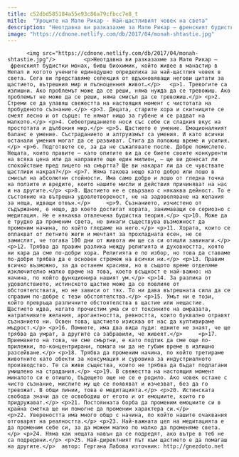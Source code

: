 ```yaml
---
title: c52dbd585184a55e93c86a79cfbcc7e8_t
mitle:  "Уроците на Матю Рикар - Най-щастливият човек на света"
description: "Неотдавна ви разказахме за Матю Рикар – френският будистки монах, бивш биохимик, който живее в манастир в Непал и когото учените единодушно определиха за най-щастлия човек в света. Сега ви представяме селекция от вдъхновяващи негови цитати за щастието, вътрешния мир и пълноценния живот… 1. Тревогите са излишни. Ако проблемът може да се реши, няма нужда да …"
image: "https://cdnone.netlify.com/db/2017/04/monah-shtastie.jpg"
---
```


          <img src="https://cdnone.netlify.com/db/2017/04/monah-shtastie.jpg"/>         <p>Неотдавна ви разказахме за Матю Рикар – френският будистки монах, бивш биохимик, който живее в манастир в Непал и когото учените единодушно определиха за най-щастлия човек в света. Сега ви представяме селекция от вдъхновяващи негови цитати за щастието, вътрешния мир и пълноценния живот…</p>   <p>1. Тревогите са излишни. Ако проблемът може да се реши, няма нужда да се тревожиш. Ако проблемът не може да се реши, няма смисъл да се тревожиш.</p> <p>2. Стреми се да улавяш свежестта на настоящия момент с чистотата на пробуденото съзнание.</p> <p>3. Децата, старите хора и скитниците се смеят лесно и от сърце: те нямат нищо за губене и се радват на малкото.</p> <p>4. Себеотрицанието носи със себе си сладкия вкус на простотата и дълбокия мир.</p> <p>5. Щастието е умение. Емоционалният баланс е умение. Състраданието и алтруизмът са умения. И като всички останали умения могат да се развиват. Стига да положиш време и усилия.</p> <p>6. Подгответе се, за да не съжалявате после. Добре помислете. Нещата, които правите – като опитите ви да се биете своите конкуренти на всяка цена или да направите още един милион, – ще ви донесат ли спокойствие пред лицето на смъртта? Ще ви накарат ли да се чувствате щастливи накрая?</p> <p>7. Няма такова нещо като добро или лошо в смисъл на абсолютни стойности. Има само добро и лошо от гледна точка на ползите и вредите, които нашите мисли и действия причиняват на нас и на другите.</p> <p>8. Щастието не е свързано с някаква дейност. То е състояние на вътрешна удовлетвореност, не на задоволяване на желания за неща, идващи отвън.</p>     <p>9. Съзнанието, изчистено от съдържание, е нещо, до което достигат хората, занимаващи се сериозно с медитация. Не е някаква отвлечена будистка теория.</p> <p>10. Може да е трудно да променим света, но винаги съществува възможност да променим начина, по който гледаме на него.</p> <p>11. Хората, които се оплакват от летните жеги и мечтаят за прохладната есен, не се замислят, че тогава 100 дни от живота им ще са си отишли завинаги.</p> <p>12. Трябва да правим разлика между религията и духовността, която ни кара да сме по-добри хора. Религията е по избор, но това да ставаме по-добри трябва да е основен стремеж на всички ни.</p> <p>13. Правим всичко възможно, за да останем красиви, но в същото време отделяме изключително малко време на това, което всъщност е най-важно: на начина, по който функционира нашият ум.</p> <p>14. За разлика от удоволствието, истинското щастие може да се повлияе от обстоятелствата, но не зависи от тях. То ни дава вътрешната сила да се справим по-добре с тези обстоятелства.</p> <p>15. Умът ни е този, който превръща различните обстоятелства в щастие или нещастие. Щастието идва, когато прочистим ума си от токсините на омразата, натрапчивите желания, арогантността, ревността, които буквално отравят съзнанието ни. Освен това, щастието изисква от нас да култивираме мъдрост.</p> <p>16. Помнете, има два вида луди: едните не знаят, че ще трябва да умрат, а другите са забравили, че живеят.</p>     <p>17. Приемането на това, че сме смъртни, е като подтик да сме още по-прилежни, по-концентрирани, помага ни да не губим време в излишно разсейване.</p> <p>18. Трябва да променим начина, по който третираме животните като обекти за консумация и суровина за индустриалното производство. Те са живи същества, които не трябва да бъдат подлагани умишлено на страдания.</p> <p>19. В свежестта на настоящия момент миналото си е отишло, бъдещето още не се е родило. Ако човек остане с чисто съзнание, мислите му ще се появяват и изчезват, без да го тревожат. В общи линии, това е медитацията.</p> <p>20. Истинската свобода значи да се освободиш от егото и от емоциите, които го придружават.</p> <p>21. Постоянната борба да променим емоциите си в крайна сметка ще ни помогне да променим характера си.</p> <p>22. Увереността има много общо с начина, по който нашите очаквания отговарят на реалността.</p> <p>23. Най-важната цел на медитацията е да променим себе си, за да можем малко по малко да променяме света.</p> <p>24. Няма как нещата навън да се подредят, ако вътре в теб не са подредени.</p> <p>25. Най-директният път към щастието е да помагаш на другите.</p>  автор: Гергана Лабова източник: http://gnezdoto.net          